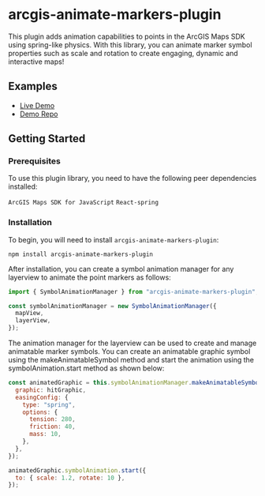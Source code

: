 # arcgis-animate-markers-plugin

This plugin adds animation capabilities to points in the ArcGIS Maps SDK using spring-like physics. With this library, you can animate marker symbol properties such as scale and rotation to create engaging, dynamic and interactive maps!

## Examples

- [Live Demo](https://jonnydawe.github.io/Arcgis-Animate-Markers/)
- [Demo Repo](https://github.com/JonnyDawe/Arcgis-Animate-Markers)

## Getting Started

### Prerequisites

To use this plugin library, you need to have the following peer dependencies installed:

`ArcGIS Maps SDK for JavaScript`
`React-spring`

### Installation

To begin, you will need to install `arcgis-animate-markers-plugin`:

```console
npm install arcgis-animate-markers-plugin
```

After installation, you can create a symbol animation manager for any layerview to animate the point markers as follows:

```js
import { SymbolAnimationManager } from "arcgis-animate-markers-plugin";

const symbolAnimationManager = new SymbolAnimationManager({
  mapView,
  layerView,
});
```

The animation manager for the layerview can be used to create and manage animatable marker symbols. You can create an animatable graphic symbol using the makeAnimatableSymbol method and start the animation using the symbolAnimation.start method as shown below:

```js
const animatedGraphic = this.symbolAnimationManager.makeAnimatableSymbol({
  graphic: hitGraphic,
  easingConfig: {
    type: "spring",
    options: {
      tension: 280,
      friction: 40,
      mass: 10,
    },
  },
});

animatedGraphic.symbolAnimation.start({
  to: { scale: 1.2, rotate: 10 },
});
```
